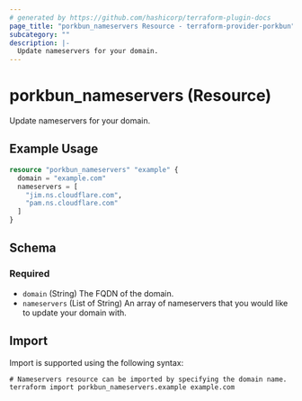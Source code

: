 ```yaml
---
# generated by https://github.com/hashicorp/terraform-plugin-docs
page_title: "porkbun_nameservers Resource - terraform-provider-porkbun"
subcategory: ""
description: |-
  Update nameservers for your domain.
---
```


# porkbun_nameservers (Resource)

Update nameservers for your domain.

## Example Usage

```terraform
resource "porkbun_nameservers" "example" {
  domain = "example.com"
  nameservers = [
    "jim.ns.cloudflare.com",
    "pam.ns.cloudflare.com"
  ]
}
```

<!-- schema generated by tfplugindocs -->
## Schema

### Required

- `domain` (String) The FQDN of the domain.
- `nameservers` (List of String) An array of nameservers that you would like to update your domain with.

## Import

Import is supported using the following syntax:

```shell
# Nameservers resource can be imported by specifying the domain name.
terraform import porkbun_nameservers.example example.com
```
